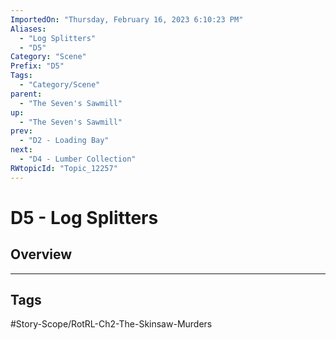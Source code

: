 ```yaml
---
ImportedOn: "Thursday, February 16, 2023 6:10:23 PM"
Aliases:
  - "Log Splitters"
  - "D5"
Category: "Scene"
Prefix: "D5"
Tags:
  - "Category/Scene"
parent:
  - "The Seven's Sawmill"
up:
  - "The Seven's Sawmill"
prev:
  - "D2 - Loading Bay"
next:
  - "D4 - Lumber Collection"
RWtopicId: "Topic_12257"
---
```

# D5 - Log Splitters
## Overview

---
## Tags
#Story-Scope/RotRL-Ch2-The-Skinsaw-Murders

